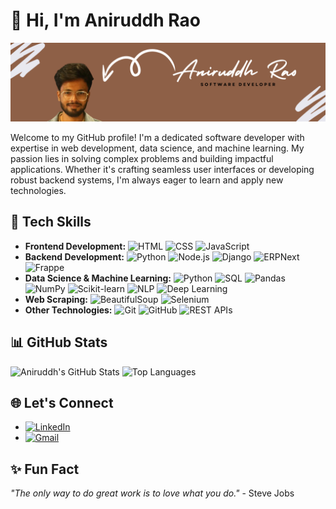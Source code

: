 # 👋 Hi, I'm Aniruddh Rao

![Banner](https://github.com/Anirudhrarao/Anirudhrarao/blob/main/Purple%20Minimalist%20Brush%20Personal%20LinkedIn%20Banner.png)

Welcome to my GitHub profile! I'm a dedicated software developer with expertise in web development, data science, and machine learning. My passion lies in solving complex problems and building impactful applications. Whether it's crafting seamless user interfaces or developing robust backend systems, I'm always eager to learn and apply new technologies.

## 🚀 Tech Skills

- **Frontend Development:** ![HTML](https://img.shields.io/badge/HTML-E34F26?style=flat&logo=html5&logoColor=white) ![CSS](https://img.shields.io/badge/CSS-1572B6?style=flat&logo=css3&logoColor=white) ![JavaScript](https://img.shields.io/badge/JavaScript-F7DF1E?style=flat&logo=javascript&logoColor=black)
- **Backend Development:** ![Python](https://img.shields.io/badge/Python-3776AB?style=flat&logo=python&logoColor=white) ![Node.js](https://img.shields.io/badge/Node.js-339933?style=flat&logo=nodedotjs&logoColor=white) ![Django](https://img.shields.io/badge/Django-092E20?style=flat&logo=django&logoColor=white) ![ERPNext](https://img.shields.io/badge/ERPNext-1F85DE?style=flat&logo=erpnext&logoColor=white) ![Frappe](https://img.shields.io/badge/Frappe-4F4F4F?style=flat&logo=frappe&logoColor=white)
- **Data Science & Machine Learning:** ![Python](https://img.shields.io/badge/Python-3776AB?style=flat&logo=python&logoColor=white) ![SQL](https://img.shields.io/badge/SQL-4479A1?style=flat&logo=postgresql&logoColor=white) ![Pandas](https://img.shields.io/badge/Pandas-150458?style=flat&logo=pandas&logoColor=white) ![NumPy](https://img.shields.io/badge/NumPy-013243?style=flat&logo=numpy&logoColor=white) ![Scikit-learn](https://img.shields.io/badge/Scikit--learn-F7931E?style=flat&logo=scikit-learn&logoColor=white) ![NLP](https://img.shields.io/badge/NLP-008ED0?style=flat&logo=python&logoColor=white) ![Deep Learning](https://img.shields.io/badge/Deep_Learning-FF6F00?style=flat&logo=keras&logoColor=white)
- **Web Scraping:** ![BeautifulSoup](https://img.shields.io/badge/BeautifulSoup-2A9D8F?style=flat&logo=python&logoColor=white) ![Selenium](https://img.shields.io/badge/Selenium-43B02A?style=flat&logo=selenium&logoColor=white)
- **Other Technologies:** ![Git](https://img.shields.io/badge/Git-F05032?style=flat&logo=git&logoColor=white) ![GitHub](https://img.shields.io/badge/GitHub-181717?style=flat&logo=github&logoColor=white) ![REST APIs](https://img.shields.io/badge/REST_APIs-02569B?style=flat&logo=rest&logoColor=white)

## 📊 GitHub Stats

![Aniruddh's GitHub Stats](https://github-readme-stats.vercel.app/api?username=Anirudhrarao&show_icons=true&theme=light)
![Top Languages](https://github-readme-stats.vercel.app/api/top-langs/?username=Anirudhrarao&layout=compact&theme=light)

## 🌐 Let's Connect

- [![LinkedIn](https://img.shields.io/badge/LinkedIn-Aniruddh%20Rao-blue?style=flat&logo=linkedin)](https://www.linkedin.com/in/anirudhra-rao-aa013b240/)
- [![Gmail](https://img.shields.io/badge/Email-raorudhra16%40gmail.com-red?style=flat&logo=gmail)](mailto:raorudhra16@gmail.com)

## ✨ Fun Fact

_"The only way to do great work is to love what you do."_ - Steve Jobs
